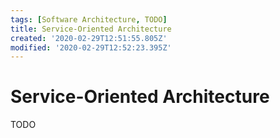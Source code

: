 ```yaml
---
tags: [Software Architecture, TODO]
title: Service-Oriented Architecture
created: '2020-02-29T12:51:55.805Z'
modified: '2020-02-29T12:52:23.395Z'
---
```


# Service-Oriented Architecture

TODO
